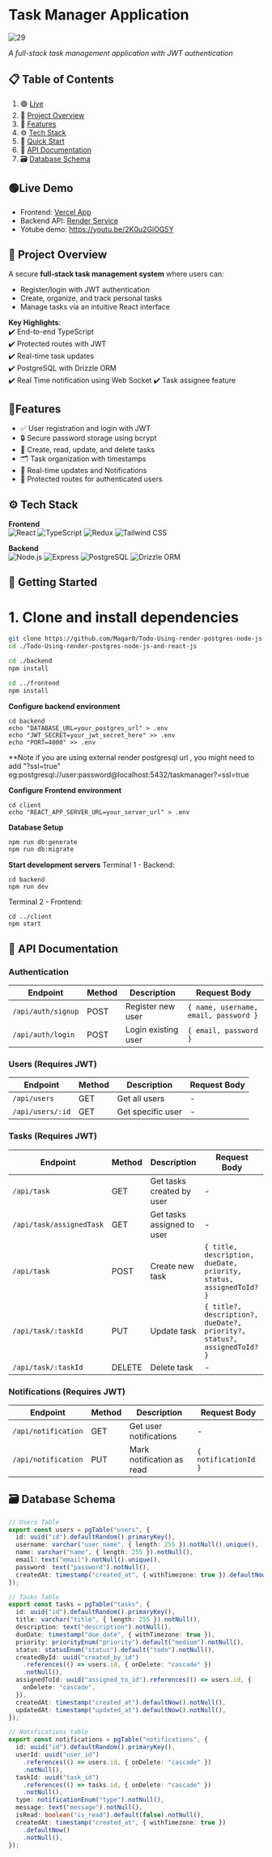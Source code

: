 # Task Manager Application

![29](https://github.com/user-attachments/assets/2c0190df-0253-48f3-afea-0e0187e903ea)

*A full-stack task management application with JWT authentication*

## 📋 <a name="table">Table of Contents</a>

1. 🟢 [Live](#live)
2. 🤖 [Project Overview](#overview)
3. 🔋 [Features](#features)
4. ⚙️ [Tech Stack](#tech-stack)
5. 🤸 [Quick Start](#quick-start)
6. 📡 [API Documentation](#api)
6. 🗃️ [Database Schema](#schema)

##  <a name="live"> 🟢Live Demo</a>
- Frontend: [Vercel App](https://todo-using-render-postgres-node-js-and-react-js.vercel.app/)
- Backend API: [Render Service](https://todo-using-render-postgres-node-js-and.onrender.com/)
- Yotube demo: https://youtu.be/2K0u2GlOG5Y
  
## 📌  <a name="overview"> Project Overview </a>
A secure **full-stack task management system** where users can:
- Register/login with JWT authentication  
- Create, organize, and track personal tasks  
- Manage tasks via an intuitive React interface  

**Key Highlights**:  
✔️ End-to-end TypeScript  
✔️ Protected routes with JWT  
✔️ Real-time task updates  
✔️ PostgreSQL with Drizzle ORM    
✔️ Real Time notification using Web Socket
✔️ Task assignee feature

   
##  <a name="features">🔋Features </a>
- ✅ User registration and login with JWT
- 🔒 Secure password storage using bcrypt
- 📝 Create, read, update, and delete tasks
- 🗂️ Task organization with timestamps
- 🔄 Real-time updates and Notifications
- 🚀 Protected routes for authenticated users

##  <a name="tech-stack">⚙️ Tech Stack </a>
**Frontend**  
![React](https://img.shields.io/badge/React-20232A?style=for-the-badge&logo=react&logoColor=61DAFB)
![TypeScript](https://img.shields.io/badge/TypeScript-007ACC?style=for-the-badge&logo=typescript&logoColor=white)
![Redux](https://img.shields.io/badge/Redux-593D88?style=for-the-badge&logo=redux&logoColor=white)
![Tailwind CSS](https://img.shields.io/badge/Tailwind_CSS-38B2AC?style=for-the-badge&logo=tailwind-css&logoColor=white)

**Backend**  
![Node.js](https://img.shields.io/badge/Node.js-339933?style=for-the-badge&logo=nodedotjs&logoColor=white)
![Express](https://img.shields.io/badge/Express-000000?style=for-the-badge&logo=express&logoColor=white)
![PostgreSQL](https://img.shields.io/badge/PostgreSQL-316192?style=for-the-badge&logo=postgresql&logoColor=white)
![Drizzle ORM](https://img.shields.io/badge/Drizzle-ORM-blue)

##  <a name="quick-start"> 🤸 Getting Started </a>

# 1. Clone and install dependencies
```bash
git clone https://github.com/Magar0/Todo-Using-render-postgres-node-js-and-react-js.git
cd ./Todo-Using-render-postgres-node-js-and-react-js

cd ./backend
npm install

cd ../frontend
npm install
```

**Configure backend environment**
```
cd backend
echo "DATABASE_URL=your_postgres_url" > .env
echo "JWT_SECRET=your_jwt_secret_here" >> .env
echo "PORT=4000" >> .env
```
**Note if you are using external render postgresql url , you might need to add "?ssl=true" eg:postgresql://user:password@localhost:5432/taskmanager?=ssl=true

**Configure Frontend environment**
```
cd client
echo "REACT_APP_SERVER_URL=your_server_url" > .env
```

**Database Setup**
```bash
npm run db:generate
npm run db:migrate
```

**Start development servers**
 Terminal 1 - Backend:
```
cd backend
npm run dev
```
 Terminal 2 - Frontend:
 ```
cd ../client
npm start
```

##   <a name="api">📡 API Documentation </a>

### Authentication
| Endpoint       | Method | Description           | Request Body                              |
|----------------|--------|-----------------------|-------------------------------------------|
| `/api/auth/signup` | POST   | Register new user     | `{ name, username, email, password }`               |
| `/api/auth/login`  | POST   | Login existing user   | `{ email, password }`                     |


### Users (Requires JWT)
| Endpoint            | Method | Description           | Request Body                              |
|---------------------|--------|-----------------------|-------------------------------------------|
| `/api/users`        | GET    | Get all users         | -                                         |
| `/api/users/:id`    | GET    | Get specific user     | -                                         |

### Tasks (Requires JWT)
| Endpoint                     | Method | Description                     | Request Body                                      |
|------------------------------|--------|---------------------------------|---------------------------------------------------|
| `/api/task`                  | GET    | Get tasks created by user       | -                                                 |
| `/api/task/assignedTask`     | GET    | Get tasks assigned to user      | -                                                 |
| `/api/task`                  | POST   | Create new task                 | `{ title, description, dueDate, priority, status, assignedToId? }` |
| `/api/task/:taskId`          | PUT    | Update task                     | `{ title?, description?, dueDate?, priority?, status?, assignedToId? }` |
| `/api/task/:taskId`          | DELETE | Delete task                     | -                                                 |

### Notifications (Requires JWT)
| Endpoint                     | Method | Description                     | Request Body                                      |
|------------------------------|--------|---------------------------------|---------------------------------------------------|
| `/api/notification`          | GET    | Get user notifications         | -                                                 |
| `/api/notification`          | PUT    | Mark notification as read       | `{ notificationId }`

##   <a name="schema">  🗃️ Database Schema </a>
```typescript
// Users Table
export const users = pgTable("users", {
  id: uuid("id").defaultRandom().primaryKey(),
  username: varchar("user_name", { length: 255 }).notNull().unique(),
  name: varchar("name", { length: 255 }).notNull(),
  email: text("email").notNull().unique(),
  password: text("password").notNull(),
  createdAt: timestamp("created_at", { withTimezone: true }).defaultNow(),
});

// Tasks Table
export const tasks = pgTable("tasks", {
  id: uuid("id").defaultRandom().primaryKey(),
  title: varchar("title", { length: 255 }).notNull(),
  description: text("description").notNull(),
  dueDate: timestamp("due_date", { withTimezone: true }),
  priority: priorityEnum("priority").default("medium").notNull(),
  status: statusEnum("status").default("todo").notNull(),
  createdById: uuid("created_by_id")
    .references(() => users.id, { onDelete: "cascade" })
    .notNull(),
  assignedToId: uuid("assigned_to_id").references(() => users.id, {
    onDelete: "cascade",
  }),
  createdAt: timestamp("created_at").defaultNow().notNull(),
  updatedAt: timestamp("updated_at").defaultNow().notNull(),
});

// Notifications table
export const notifications = pgTable("notifications", {
  id: uuid("id").defaultRandom().primaryKey(),
  userId: uuid("user_id")
    .references(() => users.id, { onDelete: "cascade" })
    .notNull(),
  taskId: uuid("task_id")
    .references(() => tasks.id, { onDelete: "cascade" })
    .notNull(),
  type: notificationEnum("type").notNull(),
  message: text("message").notNull(),
  isRead: boolean("is_read").default(false).notNull(),
  createdAt: timestamp("created_at", { withTimezone: true })
    .defaultNow()
    .notNull(),
});
```
